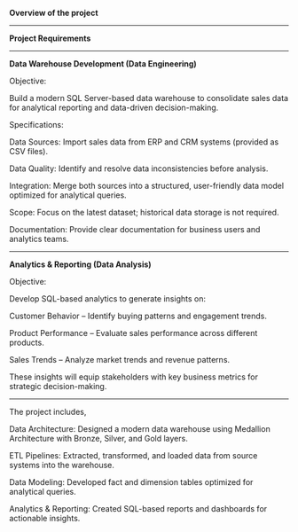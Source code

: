 **Overview of the project** 
__________________________

**Project Requirements**
__________________________

**Data Warehouse Development (Data Engineering)**

Objective:

Build a modern SQL Server-based data warehouse to consolidate sales data for analytical reporting and data-driven decision-making.

Specifications:

Data Sources: Import sales data from ERP and CRM systems (provided as CSV files).

Data Quality: Identify and resolve data inconsistencies before analysis.

Integration: Merge both sources into a structured, user-friendly data model optimized for analytical queries.

Scope: Focus on the latest dataset; historical data storage is not required.

Documentation: Provide clear documentation for business users and analytics teams.

------------------------------------------------------------------------------------------------------------------------------------------------------------------------------

**Analytics & Reporting (Data Analysis)**

Objective:

Develop SQL-based analytics to generate insights on:

Customer Behavior – Identify buying patterns and engagement trends.

Product Performance – Evaluate sales performance across different products.

Sales Trends – Analyze market trends and revenue patterns.

These insights will equip stakeholders with key business metrics for strategic decision-making.

------------------------------------------------------------------------------------------------------------------------------------------------------------------------------

The project includes,

Data Architecture: Designed a modern data warehouse using Medallion Architecture with Bronze, Silver, and Gold layers.

ETL Pipelines: Extracted, transformed, and loaded data from source systems into the warehouse.

Data Modeling: Developed fact and dimension tables optimized for analytical queries.

Analytics & Reporting: Created SQL-based reports and dashboards for actionable insights.
